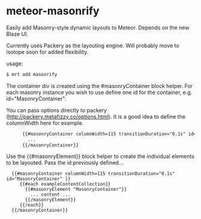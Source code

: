 meteor-masonrify
================

Easily add Masonry-style dynamic layouts to Meteor. Depends on the new Blaze UI.

Currently uses Packery as the layouting engine. Will probably move to isotope soon for added flexibility.

usage:

```sh
$ mrt add masonrify
```

The container div is created using the #masonryContainer block helper. For each masonry instance you wish to use define one id for the container, e.g. id="MasonryContainer".

You can pass options directly to packery (http://packery.metafizzy.co/options.html). It is a good idea to define the columnWidth here for example.

```html
      {{#masonryContainer columnWidth=115 transitionDuration="0.1s" id="MasonryContainer" }}
        ...
      {{/masonryContainer}}
```

Use the {{#masonryElement}} block helper to create the individual elements to be layouted. Pass the id previously defined...

      {{#masonryContainer columnWidth=115 transitionDuration="0.1s" id="MasonryContainer" }}
         {{#each exampleContentCollection}}
           {{#masonryElement "MasonryContainer"}}
             ... content ...
           {{/masonryElement}}
         {{/each}}
      {{/masonryContainer}}


